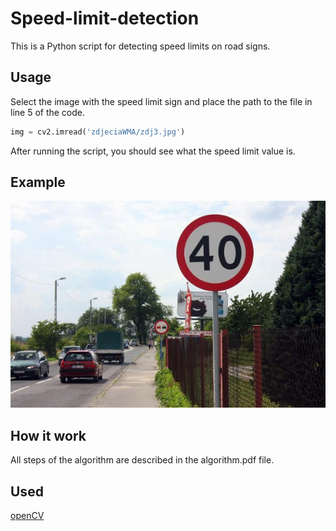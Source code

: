 # Speed-limit-detection
This is a Python script for detecting speed limits on road signs.

## Usage

Select the image with the speed limit sign and place the path to the file in line 5 of the code. 
```python
img = cv2.imread('zdjeciaWMA/zdj3.jpg')
```
After running the script, you should see what the speed limit value is.

## Example
![alt text](https://github.com/MateuszKochanski/Speed-limit-detection/blob/master/zdjeciaWMA/zdj1.jpg)

## How it work

All steps of the algorithm are described in the algorithm.pdf file.

## Used

[openCV](https://opencv.org/)

